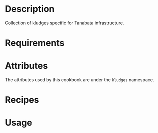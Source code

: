 Description
===========
Collection of kludges specific for Tanabata infrastructure.

Requirements
============

Attributes
==========

The attributes used by this cookbook are under the `kludges` namespace.

Recipes
=======

Usage
=====

